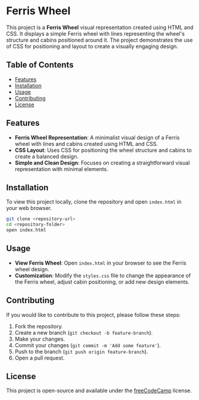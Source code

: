 # Ferris Wheel

This project is a **Ferris Wheel** visual representation created using HTML and CSS. It displays a simple Ferris wheel with lines representing the wheel's structure and cabins positioned around it. The project demonstrates the use of CSS for positioning and layout to create a visually engaging design.

## Table of Contents

- [Features](#features)
- [Installation](#installation)
- [Usage](#usage)
- [Contributing](#contributing)
- [License](#license)

## Features

- **Ferris Wheel Representation**: A minimalist visual design of a Ferris wheel with lines and cabins created using HTML and CSS.
- **CSS Layout**: Uses CSS for positioning the wheel structure and cabins to create a balanced design.
- **Simple and Clean Design**: Focuses on creating a straightforward visual representation with minimal elements.

## Installation

To view this project locally, clone the repository and open `index.html` in your web browser.

```bash
git clone <repository-url>
cd <repository-folder>
open index.html
```

## Usage

- **View Ferris Wheel**: Open `index.html` in your browser to see the Ferris wheel design.
- **Customization**: Modify the `styles.css` file to change the appearance of the Ferris wheel, adjust cabin positioning, or add new design elements.

## Contributing

If you would like to contribute to this project, please follow these steps:

1. Fork the repository.
2. Create a new branch (`git checkout -b feature-branch`).
3. Make your changes.
4. Commit your changes (`git commit -m 'Add some feature'`).
5. Push to the branch (`git push origin feature-branch`).
6. Open a pull request.

## License

This project is open-source and available under the [freeCodeCamp](https://www.freecodecamp.org) license.
